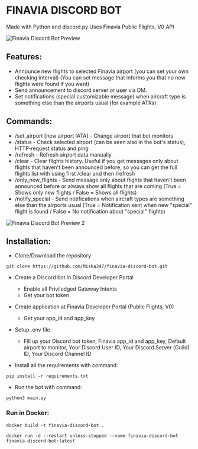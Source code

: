 # FINAVIA DISCORD BOT
Made with Python and discord.py
Uses Finavia Public Flights, V0 API

![Finavia Discord Bot Preview](https://i.imgur.com/QySeMbv.png)

## Features:

- Announce new flights to selected Finavia airport (you can set your own checking interval) (You can set message that informs you that no new flights were found if you want)
- Send announcement to discord server or user via DM.
- Set notifications (special customizable message) when aircraft type is something else than the airports usual (for example ATRs)

## Commands:

- /set_airport [new airport IATA] - Change airport that bot monitors
- /status - Check selected airport (can be seen also in the bot's status), HTTP-request status and ping
- /refresh - Refresh airport data manually
- /clear - Clear flights history. Useful if you get messages only about flights that haven't been announced before, so you can get the full flights list with using first /clear and then /refresh
- /only_new_flights - Send message only about flights that haven't been announced before or always show all flights that are coming (True = Shows only new flights / False = Shows all flights)
- /notify_special - Send notifications when aircraft types are something else than the airports usual (True = Notification sent when new "special" flight is found / False = No notification about "special" flights)

![Finavia Discord Bot Preview 2](https://i.imgur.com/uTncS5m.png)

## Installation: 

- Clone/Download the repository 
```
git clone https://github.com/Miska347/finavia-discord-bot.git
```
- Create a Discord bot in Discord Developer Portal 
    - Enable all Priviledged Gateway Intents
    - Get your bot token
- Create application at Finavia Developer Portal (Public Flights, V0)
    - Get your app_id and app_key
- Setup .env file
    - Fill up your Discord bot token, Finavia app_id and app_key, Default airport to monitor, Your Discord User ID, Your Discord Server (Guild) ID, Your Discord Channel ID

- Install all the requirements with command:
```
pip install -r requirements.txt
```
- Run the bot with command:
```
python3 main.py
```

### Run in Docker:
```
docker build -t finavia-discord-bot .
```
```
docker run -d --restart unless-stopped --name finavia-discord-bot finavia-discord-bot:latest
```
